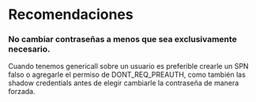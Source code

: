 # Recomendaciones
### No cambiar contraseñas a menos que sea exclusivamente necesario.
Cuando tenemos genericall sobre un usuario es preferible crearle un SPN falso o agregarle el permiso de DONT_REQ_PREAUTH, como también las shadow credentials antes de elegir cambiarle la contraseña de manera forzada.

